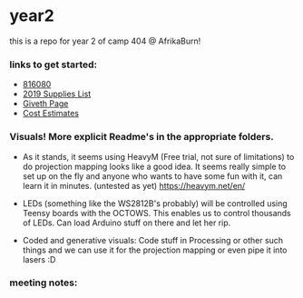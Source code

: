 # year2
this is a repo for year 2 of camp 404 @ AfrikaBurn!

### links to get started:

- [816080](https://t.me/joinchat/AlW41U_iYbWwwFMRQ7tXAg)
- [2019 Supplies List](https://docs.google.com/spreadsheets/d/1z76WiyGuYO3r0ShhkjbI2G86Op3ogCU15jYTlpEr4AQ/edit#gid=0)
- [Giveth Page](https://beta.giveth.io/campaigns/5c9e0a5add7b2c0bf14ed18d)
- [Cost Estimates](https://docs.google.com/spreadsheets/d/1QLdNWhTiLzdKDInvyLYGb-D3f_35qFSVBO_dpgQwLfU/edit#gid=289775295)

### Visuals! More explicit Readme's in the appropriate folders.
- As it stands, it seems using HeavyM (Free trial, not sure of limitations) to do projection mapping looks like a good idea. It seems really simple to set up on the fly and anyone who wants to have some fun with it, can learn it in minutes. (untested as yet) https://heavym.net/en/ 

- LEDs (something like the WS2812B's probably) will be controlled using Teensy boards with the OCTOWS. This enables us to control thousands of LEDs. Can load Arduino stuff on there and let her rip. 

- Coded and generative visuals: Code stuff in Processing or other such things and we can use it for the projection mapping or even pipe it into lasers :D

### meeting notes:

